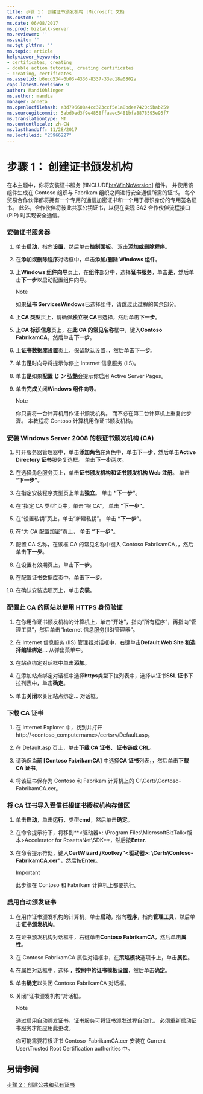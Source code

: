 ```yaml
---
title: 步骤 1： 创建证书颁发机构 |Microsoft 文档
ms.custom: ''
ms.date: 06/08/2017
ms.prod: biztalk-server
ms.reviewer: ''
ms.suite: ''
ms.tgt_pltfrm: ''
ms.topic: article
helpviewer_keywords:
- certificates, creating
- double action tutorial, creating certificates
- creating, certificates
ms.assetid: b6ecd534-6b03-4336-8337-33ec18a0802a
caps.latest.revision: 9
author: MandiOhlinger
ms.author: mandia
manager: anneta
ms.openlocfilehash: a3d796608a4cc323ccf5e1a8bdee7420c5bab259
ms.sourcegitcommit: 5abd0ed3f9e4858ffaaec5481bfa8878595e95f7
ms.translationtype: MT
ms.contentlocale: zh-CN
ms.lasthandoff: 11/28/2017
ms.locfileid: "25966227"
---
```

# <a name="step-1-creating-a-certification-authority"></a>步骤 1： 创建证书颁发机构
在本主题中，你将安装证书服务 [!INCLUDE[btsWinNoVersion](../../includes/btswinnoversion-md.md)] 组件。 并使用该组件生成在 Contoso 组织与 Fabrikam 组织之间进行安全通信所需的证书。 每个贸易合作伙伴都将拥有一个专用的通信加密证书和一个用于标识身份的专用签名证书。 此外，合作伙伴将彼此共享公钥证书，以便在实现 3A2 合作伙伴流程接口 (PIP) 时实现安全通信。  
  
### <a name="to-install-the-certificate-server"></a>安装证书服务器  
  
1.  单击**启动**，指向**设置**，然后单击**控制面板**。 双击**添加或删除程序**。  
  
2.  在**添加或删除程序**对话框中，单击**添加/删除 Windows 组件**。  
  
3.  上**Windows 组件向导**页上，在**组件**部分中，选择**证书服务**，单击**是**，然后单击**下一步**以启动配置组件向导。  
  
    > [!NOTE]
    >  如果**证书 ServicesWindows**已选择组件，请跳过此过程的其余部分。  
  
4.  上**CA 类型**页上，请确保**独立根 CA**已选择，然后单击**下一步**。  
  
5.  上**CA 标识信息**页上，在**此 CA 的常见名称**框中，键入**Contoso FabrikamCA**，然后单击**下一步**。  
  
6.  上**证书数据库设置**页上，保留默认设置，，然后单击**下一步**。  
  
7.  单击**是**时向导将提示你停止 Internet 信息服务 (IIS)。  
  
8.  单击**是**如果**配置 じ ン 弘艶**会提示你启用 Active Server Pages。  
  
9. 单击**完成**关闭**Windows 组件向导**。  
  
    > [!NOTE]
    >  你只需将一台计算机用作证书颁发机构。 而不必在第二台计算机上重复此步骤。 本教程将 Contoso 计算机用作证书颁发机构。  
  
### <a name="to-install-a-root-certification-authority-ca-for-windows-server-2008"></a>安装 Windows Server 2008 的根证书颁发机构 (CA)  
  
1.  打开服务器管理器中，单击**添加角色**在角色中，单击**下一步**，然后单击**Active Directory 证书**服务复选框。 单击**下一步**两次。  
  
2.  在选择角色服务页上，单击**证书颁发机构和证书颁发机构 Web 注册**。 单击 **“下一步”**。  
  
3.  在指定安装程序类型页上单击**独立**。 单击 **“下一步”**。  
  
4.  在“指定 CA 类型”页中，单击“根 CA”。 单击 **“下一步”**。  
  
5.  在“设置私钥”页上，单击“新建私钥”。 单击 **“下一步”**。  
  
6.  在“为 CA 配置加密”页上， 单击 **“下一步”**。  
  
7.  配置 CA 名称，在该框 CA 的常见名称中键入 Contoso FabrikamCA，，然后单击**下一步**。  
  
8.  在设置有效期页上，单击**下一步**。  
  
9. 在配置证书数据库页中，单击**下一步**。  
  
10. 在确认安装选项页上，单击**安装**。  
  
### <a name="configuring-the-web-site-for-the-ca-to-use-https-authentication"></a>配置此 CA 的网站以使用 HTTPS 身份验证  
  
1.  在你用作证书颁发机构的计算机上，单击“开始”，指向“所有程序”，再指向“管理工具”，然后单击“Internet 信息服务(IIS)管理器”。  
  
2.  在 Internet 信息服务 (IIS) 管理器对话框中，右键单击**Default Web Site 和选择编辑绑定...** 从弹出菜单中。  
  
3.  在站点绑定对话框中单击**添加**。  
  
4.  在添加站点绑定对话框中选择**https**类型下拉列表中，选择从证书**SSL 证书**下拉列表中，单击**确定**。  
  
5.  单击**关闭**以关闭站点绑定... 对话框。  
  
### <a name="to-download-the-ca-certificate"></a>下载 CA 证书  
  
1.  在 Internet Explorer 中，找到并打开 http://<contoso_computername>/certsrv/Default.asp。  
  
2.  在 Default.asp 页上，单击**下载 CA 证书、 证书链或 CRL**。  
  
3.  请确保**当前 [Contoso FabrikamCA]** 中选择**CA 证书**列表，，然后单击**下载 CA 证书**。  
  
4.  将该证书保存为 Contoso 和 Fabrikam 计算机上的 C:\Certs\Contoso-FabrikamCA.cer。  
  
### <a name="to-import-the-ca-certificate-to-the-trusted-root-certification-authorities-store"></a>将 CA 证书导入受信任根证书授权机构存储区  
  
1.  单击**启动**，单击**运行**，类型**cmd**，然后单击**确定**。  
  
2.  在命令提示符下，将移到**\<驱动器\>: \Program Files\MicrosoftBizTalk\<版本\>Accelerator for RosettaNet\SDK**，然后按**Enter**.  
  
3.  在命令提示符处，键入**CertWizard /Rootkey"\<驱动器\>: \Certs\Contoso-FabrikamCA.cer"**，然后按**Enter**。  
  
    > [!IMPORTANT]
    >  此步骤在 Contoso 和 Fabrikam 计算机上都要执行。  
  
### <a name="to-enable-automatic-certificate-issuing"></a>启用自动颁发证书  
  
1.  在用作证书颁发机构的计算机，单击**启动**，指向**程序**，指向**管理工具**，然后单击**证书颁发机构**。  
  
2.  在证书颁发机构对话框中，右键单击**Contoso FabrikamCA**，然后单击**属性**。  
  
3.  在 Contoso FabrikamCA 属性对话框中，在**策略模块**选项卡上，单击**属性**。  
  
4.  在属性对话框中，选择 **，按照中的证书模板设置**，然后单击**确定**。  
  
5.  单击**确定**以关闭 Contoso FabrikamCA 对话框。  
  
6.  关闭“证书颁发机构”对话框。  
  
    > [!NOTE]
    >  通过启用自动颁发证书，证书服务可将证书颁发过程自动化。 必须重新启动证书服务才能应用此更改。  
    >   
    >  你可能需要将根证书 Contoso-FabrikamCA.cer 安装在 Current User\Trusted Root Certification authorities 中。  
  
## <a name="see-also"></a>另请参阅  
 [步骤 2：创建公共和私有证书](../../adapters-and-accelerators/accelerator-rosettanet/step-2-creating-public-and-private-certificates.md)